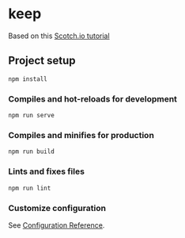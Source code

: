 # keep

Based on this [Scotch.io tutorial](https://scotch.io/tutorials/building-a-google-keep-clone-with-vue-and-firebase-pt-1)


## Project setup
```
npm install
```

### Compiles and hot-reloads for development
```
npm run serve
```

### Compiles and minifies for production
```
npm run build
```

### Lints and fixes files
```
npm run lint
```

### Customize configuration
See [Configuration Reference](https://cli.vuejs.org/config/).
